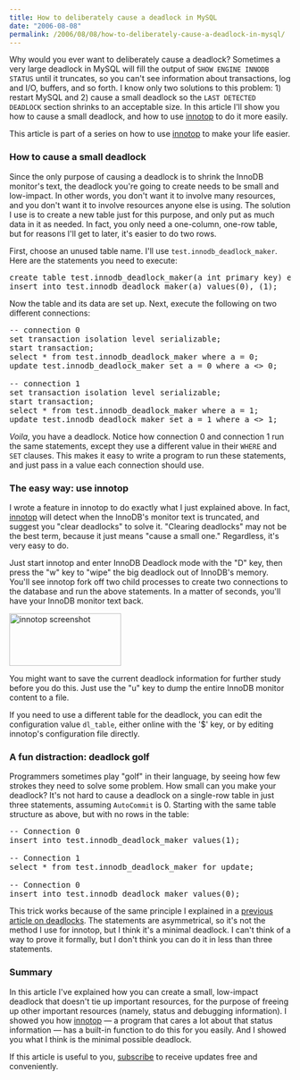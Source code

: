 ```yaml
---
title: How to deliberately cause a deadlock in MySQL
date: "2006-08-08"
permalink: /2006/08/08/how-to-deliberately-cause-a-deadlock-in-mysql/
---
```

Why would you ever want to deliberately cause a deadlock? Sometimes a very large deadlock in MySQL will fill the output of `SHOW ENGINE INNODB STATUS` until it truncates, so you can't see information about transactions, log and I/O, buffers, and so forth. I know only two solutions to this problem: 1) restart MySQL and 2) cause a small deadlock so the `LAST DETECTED DEADLOCK` section shrinks to an acceptable size. In this article I'll show you how to cause a small deadlock, and how to use [innotop][1] to do it more easily.

This article is part of a series on how to use [innotop][1] to make your life easier.

### How to cause a small deadlock

Since the only purpose of causing a deadlock is to shrink the InnoDB monitor's text, the deadlock you're going to create needs to be small and low-impact. In other words, you don't want it to involve many resources, and you don't want it to involve resources anyone else is using. The solution I use is to create a new table just for this purpose, and only put as much data in it as needed. In fact, you only need a one-column, one-row table, but for reasons I'll get to later, it's easier to do two rows.

First, choose an unused table name. I'll use `test.innodb_deadlock_maker`. Here are the statements you need to execute:

<pre>create table test.innodb_deadlock_maker(a int primary key) engine=innodb;
insert into test.innodb_deadlock_maker(a) values(0), (1);</pre>

Now the table and its data are set up. Next, execute the following on two different connections:

<pre>-- connection 0
set transaction isolation level serializable;
start transaction;
select * from test.innodb_deadlock_maker where a = 0;
update test.innodb_deadlock_maker set a = 0 where a &lt;&gt; 0;

-- connection 1
set transaction isolation level serializable;
start transaction;
select * from test.innodb_deadlock_maker where a = 1;
update test.innodb_deadlock_maker set a = 1 where a &lt;&gt; 1;</pre>

*Voila*, you have a deadlock. Notice how connection 0 and connection 1 run the same statements, except they use a different value in their `WHERE` and `SET` clauses. This makes it easy to write a program to run these statements, and just pass in a value each connection should use.

### The easy way: use innotop

I wrote a feature in innotop to do exactly what I just explained above. In fact, [innotop][2] will detect when the InnoDB's monitor text is truncated, and suggest you "clear deadlocks" to solve it. "Clearing deadlocks" may not be the best term, because it just means "cause a small one." Regardless, it's very easy to do.

Just start innotop and enter InnoDB Deadlock mode with the "D" key, then press the "w" key to "wipe" the big deadlock out of InnoDB's memory. You'll see innotop fork off two child processes to create two connections to the database and run the above statements. In a matter of seconds, you'll have your InnoDB monitor text back.

[<img src="/innotop/thumb-innotop-wipe-deadlock.png" width="200" height="94" alt="innotop screenshot" />][3]

You might want to save the current deadlock information for further study before you do this. Just use the "u" key to dump the entire InnoDB monitor content to a file.

If you need to use a different table for the deadlock, you can edit the configuration value `dl_table`, either online with the '$' key, or by editing innotop's configuration file directly.

### A fun distraction: deadlock golf

Programmers sometimes play "golf" in their language, by seeing how few strokes they need to solve some problem. How small can you make your deadlock? It's not hard to cause a deadlock on a single-row table in just three statements, assuming `AutoCommit` is 0. Starting with the same table structure as above, but with no rows in the table:

<pre>-- Connection 0
insert into test.innodb_deadlock_maker values(1);

-- Connection 1
select * from test.innodb_deadlock_maker for update;

-- Connection 0
insert into test.innodb_deadlock_maker values(0);</pre>

This trick works because of the same principle I explained in a [previous article on deadlocks][4]. The statements are asymmetrical, so it's not the method I use for innotop, but I think it's a minimal deadlock. I can't think of a way to prove it formally, but I don't think you can do it in less than three statements.

### Summary

In this article I've explained how you can create a small, low-impact deadlock that doesn't tie up important resources, for the purpose of freeing up other important resources (namely, status and debugging information). I showed you how [innotop][2] &#8212; a program that cares a lot about that status information &#8212; has a built-in function to do this for you easily. And I showed you what I think is the minimal possible deadlock.

If this article is useful to you, [subscribe][5] to receive updates free and conveniently.

 [1]: http://www.xaprb.com/innotop/
 [2]: /innotop/
 [3]: /innotop/innotop-wipe-deadlock.png
 [4]: /blog/2006/08/03/a-little-known-way-to-cause-a-database-deadlock/
 [5]: /blog/subscribe/
